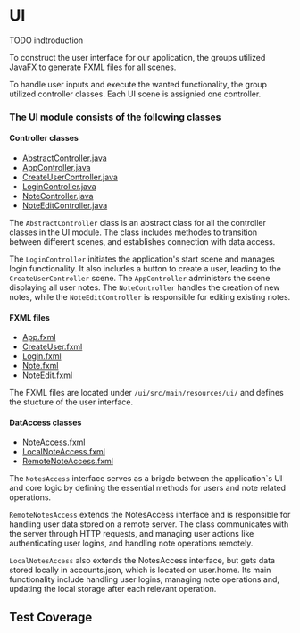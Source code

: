 # UI
TODO indtroduction 

To construct the user interface for our application, the groups utilized JavaFX to generate FXML files for all scenes. 

To handle user inputs and execute the wanted functionality, the group utilized controller classes. Each UI scene is assignied one controller.

### The UI module consists of the following classes 

#### Controller classes 

- [AbstractController.java](src/main/java/ui/controllers/AbstractController.java)
- [AppController.java](src/main/java/ui/controllers/AppController.java)
- [CreateUserController.java](src/main/java/ui/controllers/CreateUserController.java)
- [LoginController.java](src/main/java/ui/controllers/LoginController.java)
- [NoteController.java](src/main/java/ui/controllers/NoteController.java)
- [NoteEditController.java](src/main/java/ui/controllers/NoteEditController.java)


The `AbstractController` class is an abstract class for all the controller classes in the UI module. The class includes methodes to transition between different scenes, and establishes connection with data access.

The `LoginController` initiates the application's start scene and manages login functionality. It also includes a button to create a user, leading to the `CreateUserController` scene. The `AppController` administers the scene displaying all user notes. The `NoteController` handles the creation of new notes, while the `NoteEditController` is responsible for editing existing notes.


#### FXML files 

- [App.fxml](src/main/resources/ui/App.fxml)
- [CreateUser.fxml](src/main/resources/ui/CreateUser.fxml)
- [Login.fxml](src/main/resources/ui/Login.fxml)
- [Note.fxml](src/main/resources/ui/Note.fxml)
- [NoteEdit.fxml](src/main/resources/ui/NoteEdit.fxml)

The FXML files are located under `/ui/src/main/resources/ui/` and defines the stucture of the user interface. 

#### DatAccess classes

- [NoteAccess.fxml](src/main/java/dataaccess/NotesAccess.java)
- [LocalNoteAccess.fxml](src/main/java/dataaccess/LocalNotesAccess.java)
- [RemoteNoteAccess.fxml](src/main/java/dataaccess/RemoteNotesAccess.java)

 The `NotesAccess` interface serves as a brigde between the application`s UI and core logic by defining the essential methods for users and note related operations. 

`RemoteNotesAccess` extends the NotesAccess interface and is responsible for handling user data stored on a remote server. The class communicates with the server through HTTP requests, and managing user actions like authenticating user logins, and handling note operations remotely. 

`LocalNotesAccess` also extends the NotesAccess interface, but gets data stored locally in accounts.json, which is located on user.home. Its main functionality include handling user logins, managing note operations and, updating the local storage after each relevant operation. 

## Test Coverage 

